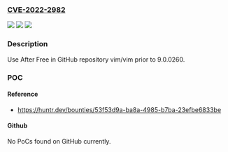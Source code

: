 ### [CVE-2022-2982](https://cve.mitre.org/cgi-bin/cvename.cgi?name=CVE-2022-2982)
![](https://img.shields.io/static/v1?label=Product&message=vim%2Fvim&color=blue)
![](https://img.shields.io/static/v1?label=Version&message=n%2Fa&color=blue)
![](https://img.shields.io/static/v1?label=Vulnerability&message=CWE-416%20Use%20After%20Free&color=brighgreen)

### Description

Use After Free in GitHub repository vim/vim prior to 9.0.0260.

### POC

#### Reference
- https://huntr.dev/bounties/53f53d9a-ba8a-4985-b7ba-23efbe6833be

#### Github
No PoCs found on GitHub currently.

